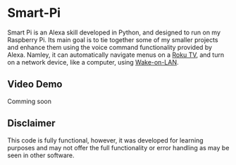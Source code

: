 # Smart-Pi

Smart Pi is an Alexa skill developed in Python, and designed to run on my Raspberry Pi. Its main goal is to tie together some of my smaller projects and enhance them using the voice command functionality provided by Alexa. Namley, it can automatically navigate menus on a [Roku TV](https://github.com/Nova-Blue/RokuTV-Night-Day), and turn on a network device, like a computer, using [Wake-on-LAN](https://github.com/Nova-Blue/Wake-on-LAN).


## Video Demo

Comming soon



## Disclaimer

This code is fully functional, however, it was developed for learning purposes and may not offer the full functionality or error handling as may be seen in other software.
